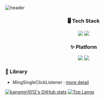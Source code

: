![header](https://capsule-render.vercel.app/api?type=waving&color=3ddc84&height=200&text=Dev.Ming&fontColor=ffffff&fontSize=40&fontAlignY=30&desc=Welcome%20to%20Ming's%20GitHub&descAlignY=50)
### <div align="center">🖥 Tech Stack</div>
<div align="center">
<img src="https://img.shields.io/badge/Android%20Developer-3ddc84?style=flat-square&logo=android&logoColor=white"> <img src="https://img.shields.io/badge/Kotlin-0095d5?style=flat-square&logo=kotlin&logoColor=white">
</div>

### <div align="center">✨ Platform</div>
<div align="center">
<img src="https://img.shields.io/badge/Slack-4a154b?style=flat-square&logo=Slack&logoColor=white"> <img src="https://img.shields.io/badge/Notion-black?style=flat-square&logo=Notion&logoColor=white"> 
</div>

### 📗 Library
- MingSingleClickListener : [more detail](https://github.com/kangmin1012/MingSingleClickListener)

[![kangmin1012's GitHub stats](https://github-readme-stats.vercel.app/api?username=kangmin1012&show_icons=true)](https://github.com/anuraghazra/github-readme-stats) [![Top Langs](https://github-readme-stats.vercel.app/api/top-langs/?username=kangmin1012&layout=compact)](https://github.com/anuraghazra/github-readme-stats)
